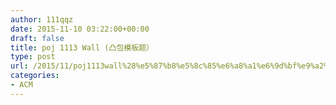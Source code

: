 ```yaml
---
author: 111qqz
date: 2015-11-10 03:22:00+00:00
draft: false
title: poj 1113 Wall (凸包模板题）
type: post
url: /2015/11/poj1113wall%28%e5%87%b8%e5%8c%85%e6%a8%a1%e6%9d%bf%e9%a2%98%ef%bc%89/
categories:
- ACM
---
```


